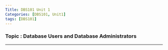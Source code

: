 ```yaml
---
Title: DBS101 Unit 1
Categories: [DBS101, Unit1]
tags: [DBS101]
---
```


### Topic : Database Users and Database Administrators
---

